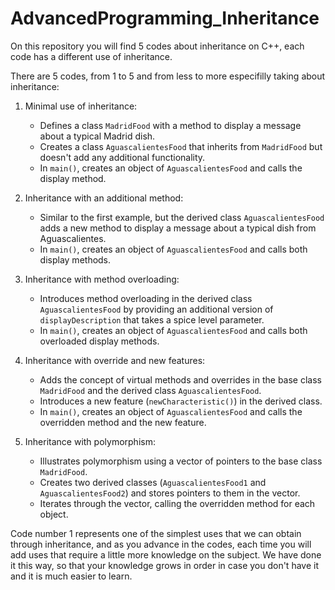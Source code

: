 # AdvancedProgramming_Inheritance

On this repository you will find 5 codes about inheritance on C++, each code has a different use of inheritance.

There are 5 codes, from 1 to 5 and from less to more especifilly taking about inheritance:
1. Minimal use of inheritance:
   - Defines a class `MadridFood` with a method to display a message about a typical Madrid dish.
   - Creates a class `AguascalientesFood` that inherits from `MadridFood` but doesn't add any additional functionality.
   - In `main()`, creates an object of `AguascalientesFood` and calls the display method.

2. Inheritance with an additional method:
   - Similar to the first example, but the derived class `AguascalientesFood` adds a new method to display a message about a typical dish from Aguascalientes.
   - In `main()`, creates an object of `AguascalientesFood` and calls both display methods.

3. Inheritance with method overloading:
   - Introduces method overloading in the derived class `AguascalientesFood` by providing an additional version of `displayDescription` that takes a spice level parameter.
   - In `main()`, creates an object of `AguascalientesFood` and calls both overloaded display methods.

4. Inheritance with override and new features:
   - Adds the concept of virtual methods and overrides in the base class `MadridFood` and the derived class `AguascalientesFood`.
   - Introduces a new feature (`newCharacteristic()`) in the derived class.
   - In `main()`, creates an object of `AguascalientesFood` and calls the overridden method and the new feature.

5. Inheritance with polymorphism:
   - Illustrates polymorphism using a vector of pointers to the base class `MadridFood`.
   - Creates two derived classes (`AguascalientesFood1` and `AguascalientesFood2`) and stores pointers to them in the vector.
   - Iterates through the vector, calling the overridden method for each object.

Code number 1 represents one of the simplest uses that we can obtain through inheritance, and as you advance in the codes, each time you will add uses that require a little more knowledge on the subject. We have done it this way, so that your knowledge grows in order in case you don't have it and it is much easier to learn.
